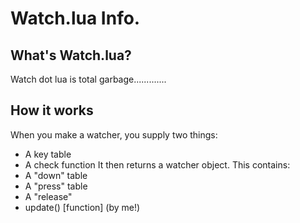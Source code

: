 # Watch.lua Info.

## What's Watch.lua?

Watch dot lua is total garbage.............

## How it works

When you make a watcher, you supply two things:
* A key table
* A check function
It then returns a watcher object. This contains:
* A "down" table
* A "press" table
* A "release"
* update() [function] (by me!)
